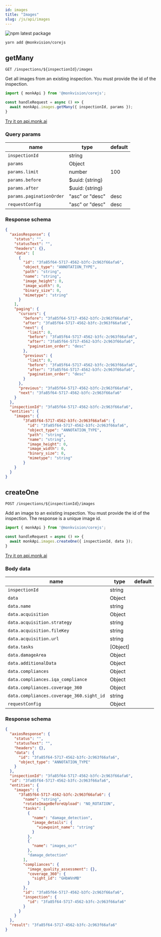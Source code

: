 ```yaml
---
id: images
title: "Images"
slug: /js/api/images
---
```


![npm latest package](https://img.shields.io/npm/v/@monkvision/corejs/latest.svg)

```yarn
yarn add @monkvision/corejs
```


## getMany
`GET /inspections/${inspectionId}/images`

Get all images from an existing inspection.
You must provide the id of the inspection.

```javascript
import { monkApi } from '@monkvision/corejs';

const handleRequest = async () => {
  await monkApi.images.getMany({ inspectionId, params });
}
```

[Try it on api.monk.ai](https://api.monk.ai/v1/apidocs/#/Image/get_images_of_inspection)

### Query params
| **name**             | **type** | **default** |
|----------------------|----------|-------------|
| `inspectionId`       | string   |             |
| `params`             | Object   |             |
| `params.limit`       | number   | 100         |
| `params.before`      | $uuid: {string} |      |
| `params.after`       | $uuid: {string} |      |
| `params.paginationOrder`    | "asc" or "desc" | desc |
| `requestConfig`      | "asc" or "desc" | desc |

### Response schema
```json
{
  "axiosResponse": {
    "status": "",
    "statusText": "",
    "headers": {},
    "data": [
      {
        "id": "3fa85f64-5717-4562-b3fc-2c963f66afa6",
        "object_type": "ANNOTATION_TYPE",
        "path": "string",
        "name": "string",
        "image_height": 0,
        "image_width": 0,
        "binary_size": 0,
        "mimetype": "string"
      }
    ],
    "paging": {
      "cursors": {
        "before": "3fa85f64-5717-4562-b3fc-2c963f66afa6",
        "after": "3fa85f64-5717-4562-b3fc-2c963f66afa6",
        "next": {
          "limit": 0,
          "before": "3fa85f64-5717-4562-b3fc-2c963f66afa6",
          "after": "3fa85f64-5717-4562-b3fc-2c963f66afa6",
          "pagination_order": "desc"
        },
        "previous": {
          "limit": 0,
          "before": "3fa85f64-5717-4562-b3fc-2c963f66afa6",
          "after": "3fa85f64-5717-4562-b3fc-2c963f66afa6",
          "pagination_order": "desc"
        }
      },
      "previous": "3fa85f64-5717-4562-b3fc-2c963f66afa6",
      "next": "3fa85f64-5717-4562-b3fc-2c963f66afa6"
    }
  },
  "inspectionId": "3fa85f64-5717-4562-b3fc-2c963f66afa6",
  "entities": {
    "images": {
        "3fa85f64-5717-4562-b3fc-2c963f66afa6": {
          "id": "3fa85f64-5717-4562-b3fc-2c963f66afa6",
          "object_type": "ANNOTATION_TYPE",
          "path": "string",
          "name": "string",
          "image_height": 0,
          "image_width": 0,
          "binary_size": 0,
          "mimetype": "string"
        }
    }
  }
}
```

## createOne
`POST /inspections/${inspectionId}/images`

Add an image to an existing inspection.
You must provide the id of the inspection.
The response is a unique image id.

```javascript
import { monkApi } from '@monkvision/corejs';

const handleRequest = async () => {
  await monkApi.images.createOne({ inspectionId, data });
}
```

[Try it on api.monk.ai](https://api.monk.ai/v1/apidocs/#/Image/add_image_to_inspection)

### Body data
| **name**             | **type** | **default** |
|----------------------|----------|-------------|
| `inspectionId`       | string   |             |
| `data`               | Object   |             |
| `data.name`          | string   |             |
| `data.acquisition`   | Object   |             |
| `data.acquisition.strategy`  | string   |     |
| `data.acquisition.fileKey`   | string   |     |
| `data.acquisition.url`       | string   |     |
| `data.tasks`         |\[Object\]|             |
| `data.damageArea`    | Object   |             |
| `data.additionalData`| Object   |             |
| `data.compliances`   | Object   |             |
| `data.compliances.iqa_compliance`   | Object |             |
| `data.compliances.coverage_360`     | Object |             |
| `data.compliances.coverage_360.sight_id`     | string |             |
| `requestConfig`     | Object    |             |



### Response schema
```json
{
  "axiosResponse": {
    "status": "",
    "statusText": "",
    "headers": {},
    "data": {
      "id": "3fa85f64-5717-4562-b3fc-2c963f66afa6",
      "object_type": "ANNOTATION_TYPE"
    }
  },
  "inspectionId": "3fa85f64-5717-4562-b3fc-2c963f66afa6",
  "id": "3fa85f64-5717-4562-b3fc-2c963f66afa6",
  "entities": {
    "images": {
      "3fa85f64-5717-4562-b3fc-2c963f66afa6": {
        "name": "string",
        "rotateImageBeforeUpload": "NO_ROTATION",
        "tasks": [
          {
            "name": "damage_detection",
            "image_details": {
              "viewpoint_name": "string"
            }
          },
          {
            "name": "images_ocr"
          },
          "damage_detection"
        ],
        "compliances": {
          "image_quality_assessment": {},
          "coverage_360": {
            "sight_id": "GHbWVnMB"
          }
        },
        "id": "3fa85f64-5717-4562-b3fc-2c963f66afa6",
        "inspection": {
          "id": "3fa85f64-5717-4562-b3fc-2c963f66afa6"
        }
      }
    }
  },
  "result": "3fa85f64-5717-4562-b3fc-2c963f66afa6"
}
```